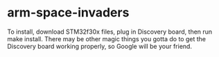 # arm-space-invaders

To install, download STM32f30x files, plug in Discovery board, then run make install. There may be other magic things you gotta do to get the Discovery board working properly, so Google will be your friend.
